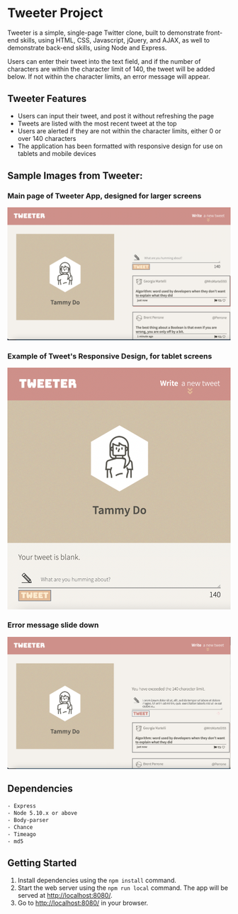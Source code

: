 # Tweeter Project

Tweeter is a simple, single-page Twitter clone, built to demonstrate front-end skills, using HTML, CSS, Javascript, jQuery, and AJAX, as well to demonstrate back-end skills, using Node and Express. 

Users can enter their tweet into the text field, and if the number of characters are within the character limit of 140, the tweet will be added below. If not within the character limits, an error message will appear. 

## Tweeter Features
* Users can input their tweet, and post it without refreshing the page
* Tweets are listed with the most recent tweet at the top
* Users are alerted if they are not within the character limits, either 0 or over 140 characters
* The application has been formatted with responsive design for use on tablets and mobile devices

## Sample Images from Tweeter:

### Main page of Tweeter App, designed for larger screens
!["Main page of Tweeter App"](https://github.com/tammyanndo/tweeter/blob/master/docs/tweeter-main-page.png)

### Example of Tweet's Responsive Design, for tablet screens
!["Example of Tweeter's Responsive Design"](https://github.com/tammyanndo/tweeter/blob/master/docs/tweeter-responsive-design.png)

### Error message slide down
!["Error message slide down when over 140 characters"](https://github.com/tammyanndo/tweeter/blob/master/docs/tweeter-over-character-message.png)

## Dependencies
```
- Express
- Node 5.10.x or above
- Body-parser
- Chance
- Timeago
- md5
```
## Getting Started

1. Install dependencies using the `npm install` command.
2. Start the web server using the `npm run local` command. The app will be served at <http://localhost:8080/>.
3. Go to <http://localhost:8080/> in your browser.

